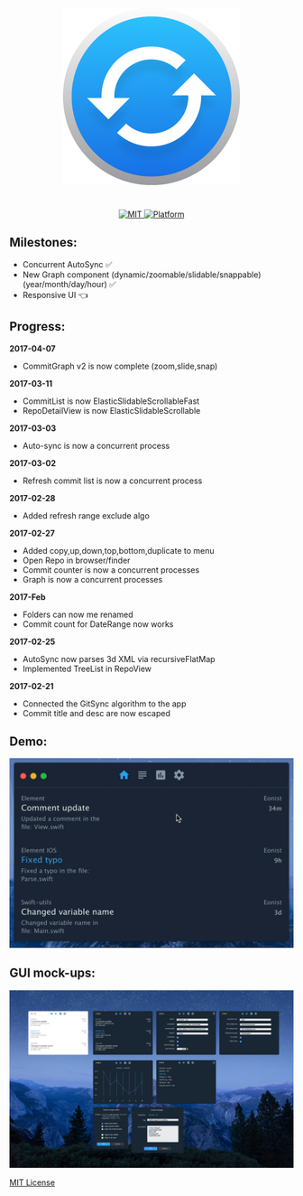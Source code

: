 <h1 align="center"><img width="314" alt="img" src="https://raw.githubusercontent.com/stylekit/img/master/gitsync_logo_2016_blue.png"></h1>

<br />


<div align="center">
  <!-- MIT -->
  <a href="">
    <img src="https://img.shields.io/badge/License-MIT-brightgreen.svg"
      alt="MIT" />
  </a>
  <!-- Platform -->
  <a href="">
    <img src="https://img.shields.io/badge/Platform-macOS-blue.svg"
      alt="Platform" />
  </a>

</div>




## Milestones:
- Concurrent AutoSync ✅
- New Graph component (dynamic/zoomable/slidable/snappable) (year/month/day/hour) ✅
- Responsive UI 👈

## Progress:

**2017-04-07**
- CommitGraph v2 is now complete (zoom,slide,snap)

**2017-03-11**  
- CommitList is now ElasticSlidableScrollableFast
- RepoDetailView is now ElasticSlidableScrollable

**2017-03-03**    
- Auto-sync is now a concurrent process

**2017-03-02**  
- Refresh commit list is now a concurrent process

**2017-02-28**
- Added refresh range exclude algo

**2017-02-27**  
- Added copy,up,down,top,bottom,duplicate to menu
- Open Repo in browser/finder
- Commit counter is now a concurrent processes
- Graph is now a concurrent processes

**2017-Feb**  
- Folders can now me renamed
- Commit count for DateRange now works

**2017-02-25**
- AutoSync now parses 3d XML via recursiveFlatMap 
- Implemented TreeList in RepoView 

**2017-02-21**  
- Connected the GitSync algorithm to the app  
- Commit title and desc are now escaped  


## Demo:
<img width="558" alt="img" src="https://raw.githubusercontent.com/stylekit/img/master/gitsync_take_3.mov.gif">

## GUI mock-ups:   

<img width="1083" alt="img" src="https://raw.githubusercontent.com/stylekit/img/master/gitsync_gui_design_low.png">

[MIT License](http://opensource.org/licenses/MIT)
